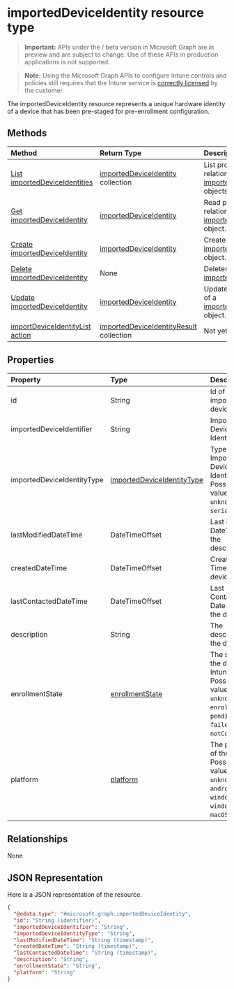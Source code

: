 ﻿# importedDeviceIdentity resource type

> **Important:** APIs under the / beta version in Microsoft Graph are in preview and are subject to change. Use of these APIs in production applications is not supported.

> **Note:** Using the Microsoft Graph APIs to configure Intune controls and policies still requires that the Intune service is [correctly licensed](https://go.microsoft.com/fwlink/?linkid=839381) by the customer.

The importedDeviceIdentity resource represents a unique hardware identity of a device that has been pre-staged for pre-enrollment configuration.
## Methods
|Method|Return Type|Description|
|:---|:---|:---|
|[List importedDeviceIdentities](../api/intune_shared_importeddeviceidentity_list.md)|[importedDeviceIdentity](../resources/intune_shared_importeddeviceidentity.md) collection|List properties and relationships of the [importedDeviceIdentity](../resources/intune_shared_importeddeviceidentity.md) objects.|
|[Get importedDeviceIdentity](../api/intune_shared_importeddeviceidentity_get.md)|[importedDeviceIdentity](../resources/intune_shared_importeddeviceidentity.md)|Read properties and relationships of the [importedDeviceIdentity](../resources/intune_shared_importeddeviceidentity.md) object.|
|[Create importedDeviceIdentity](../api/intune_shared_importeddeviceidentity_create.md)|[importedDeviceIdentity](../resources/intune_shared_importeddeviceidentity.md)|Create a new [importedDeviceIdentity](../resources/intune_shared_importeddeviceidentity.md) object.|
|[Delete importedDeviceIdentity](../api/intune_shared_importeddeviceidentity_delete.md)|None|Deletes a [importedDeviceIdentity](../resources/intune_shared_importeddeviceidentity.md).|
|[Update importedDeviceIdentity](../api/intune_shared_importeddeviceidentity_update.md)|[importedDeviceIdentity](../resources/intune_shared_importeddeviceidentity.md)|Update the properties of a [importedDeviceIdentity](../resources/intune_shared_importeddeviceidentity.md) object.|
|[importDeviceIdentityList action](../api/intune_shared_importeddeviceidentity_importdeviceidentitylist.md)|[importedDeviceIdentityResult](../resources/intune_shared_importeddeviceidentityresult.md) collection|Not yet documented|

## Properties
|Property|Type|Description|
|:---|:---|:---|
|id|String|Id of the imported device identity|
|importedDeviceIdentifier|String|Imported Device Identifier|
|importedDeviceIdentityType|[importedDeviceIdentityType](../resources/intune_shared_importeddeviceidentitytype.md)|Type of Imported Device Identity. Possible values are: `unknown`, `imei`, `serialNumber`.|
|lastModifiedDateTime|DateTimeOffset|Last Modified DateTime of the description|
|createdDateTime|DateTimeOffset|Created Date Time of the device|
|lastContactedDateTime|DateTimeOffset|Last Contacted Date Time of the device|
|description|String|The description of the device|
|enrollmentState|[enrollmentState](../resources/intune_shared_enrollmentstate.md)|The state of the device in Intune. Possible values are: `unknown`, `enrolled`, `pendingReset`, `failed`, `notContacted`.|
|platform|[platform](../resources/intune_shared_platform.md)|The platform of the Device. Possible values are: `unknown`, `ios`, `android`, `windows`, `windowsMobile`, `macOS`.|

## Relationships
None
## JSON Representation
Here is a JSON representation of the resource.
<!-- {
  "blockType": "resource",
  "keyProperty": "id",
  "@odata.type": "microsoft.graph.importedDeviceIdentity"
}
-->
``` json
{
  "@odata.type": "#microsoft.graph.importedDeviceIdentity",
  "id": "String (identifier)",
  "importedDeviceIdentifier": "String",
  "importedDeviceIdentityType": "String",
  "lastModifiedDateTime": "String (timestamp)",
  "createdDateTime": "String (timestamp)",
  "lastContactedDateTime": "String (timestamp)",
  "description": "String",
  "enrollmentState": "String",
  "platform": "String"
}
```






